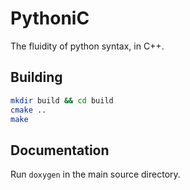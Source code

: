 # PythoniC

The fluidity of python syntax, in C++.

## Building

```bash
mkdir build && cd build
cmake ..
make
```

## Documentation

Run `doxygen` in the main source directory.